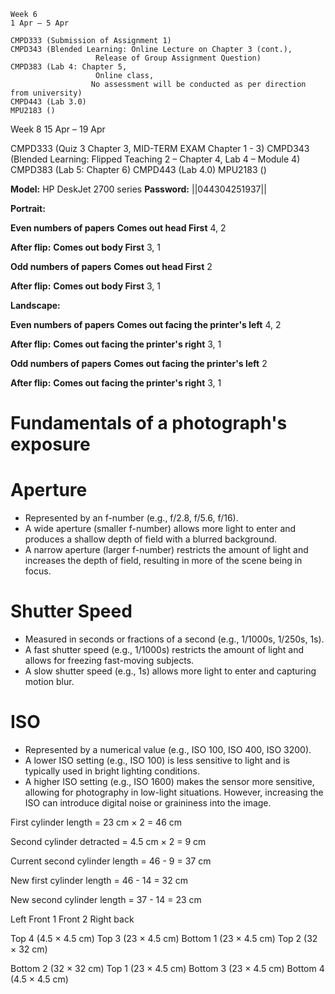 



```
Week 6
1 Apr – 5 Apr

CMPD333 (Submission of Assignment 1)
CMPD343 (Blended Learning: Online Lecture on Chapter 3 (cont.),
                   Release of Group Assignment Question)
CMPD383 (Lab 4: Chapter 5,
                   Online class,
                  No assessment will be conducted as per direction from university)
CMPD443 (Lab 3.0)
MPU2183 ()
```



Week 8
15 Apr – 19 Apr

CMPD333 (Quiz 3 Chapter 3, 
                   MID-TERM EXAM Chapter 1 - 3)
CMPD343 (Blended Learning: Flipped Teaching 2 – Chapter 4,
                   Lab 4 – Module 4)
CMPD383 (Lab 5: Chapter 6)
CMPD443 (Lab 4.0)
MPU2183 ()








**Model:** HP DeskJet 2700 series
**Password:** ||044304251937||




**Portrait:**


**Even numbers of papers**
__Comes out head First__
4,
2

**After flip:**
__Comes out body First__
3,
1


**Odd numbers of papers**
__Comes out head First__
2

**After flip:**
__Comes out body First__
3,
1




**Landscape:**


**Even numbers of papers**
__Comes out facing the printer's left__
4,
2

**After flip:**
__Comes out facing the printer's right__
3,
1


**Odd numbers of papers**
__Comes out facing the printer's left__
2

**After flip:**
__Comes out facing the printer's right__
3,
1







# **Fundamentals of a photograph's exposure**


# **Aperture**
* Represented by an f-number (e.g., f/2.8, f/5.6, f/16).
* A wide aperture (smaller f-number) allows more light to enter and produces a shallow depth of field with a blurred background.
* A narrow aperture (larger f-number) restricts the amount of light and increases the depth of field, resulting in more of the scene being in focus.


# **Shutter Speed**
* Measured in seconds or fractions of a second (e.g., 1/1000s, 1/250s, 1s).
* A fast shutter speed (e.g., 1/1000s) restricts the amount of light and allows for freezing fast-moving subjects.
* A slow shutter speed (e.g., 1s) allows more light to enter and capturing motion blur.


# **ISO**
* Represented by a numerical value (e.g., ISO 100, ISO 400, ISO 3200).
* A lower ISO setting (e.g., ISO 100) is less sensitive to light and is typically used in bright lighting conditions.
* A higher ISO setting (e.g., ISO 1600) makes the sensor more sensitive, allowing for photography in low-light situations. However, increasing the ISO can introduce digital noise or graininess into the image.













First cylinder length = 23 cm × 2
                                    = 46 cm

Second cylinder detracted = 4.5 cm × 2
                                               = 9 cm

Current second cylinder length = 46 - 9
                                                       = 37 cm


New first cylinder length = 46 - 14
                                            = 32 cm

New second cylinder length = 37 - 14
                                                  = 23 cm



Left
Front 1
Front 2
Right
back

Top 4 (4.5 × 4.5 cm)
Top 3 (23  × 4.5 cm)
Bottom 1 (23  × 4.5 cm)
Top 2 (32 × 32 cm)

Bottom 2 (32 × 32 cm)
Top 1 (23  × 4.5 cm)
Bottom 3 (23  × 4.5 cm)
Bottom 4 (4.5 × 4.5 cm)
